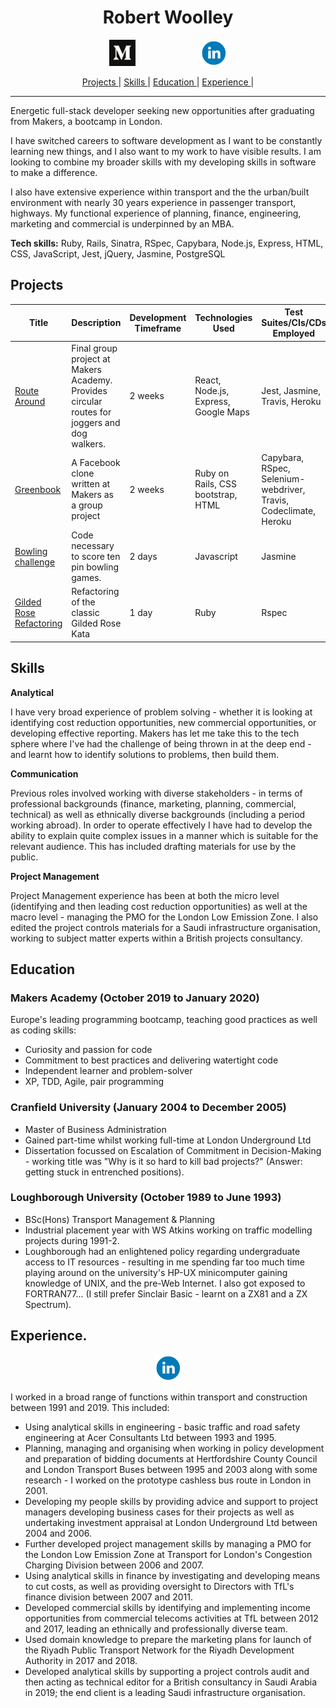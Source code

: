 <h1 align="center">Robert Woolley</h1>
<p align="center">
<a href="https://medium.com/@robertwoolley99">
<img src="./images/Medium-App-Icon-2017.png" alt="medium" hspace="50" height="42" width="42"></a>
<a href="https://www.linkedin.com/in/robertwoolley/">
<img src="./images/linkedin_circle_color-512.png" alt="linkedin" hspace="50" height="42" width="42"></a></p>

<div align="center">

[Projects ](#projects) |
[Skills ](#skills) |
[Education ](#education) |
[Experience ](#experience) |

</div>

---------

Energetic full-stack developer seeking new opportunities after graduating from Makers, a bootcamp in London.

I have switched careers to software development as I want to be constantly learning new things, and I also want to my work to have visible results.  I am looking to combine my broader skills with my developing skills in software to make a difference.

I also have extensive experience within transport and the the urban/built environment with nearly 30 years experience in passenger transport, highways.  My functional experience of planning, finance, engineering, marketing and commercial is underpinned by an MBA.

<b>Tech skills:</b> Ruby, Rails, Sinatra, RSpec, Capybara, Node.js, Express, HTML, CSS, JavaScript, Jest, jQuery, Jasmine, PostgreSQL

## <a name="Projects"></a>Projects
| Title | Description | Development Timeframe | Technologies Used | Test Suites/CIs/CDs Employed |
|--|--|--|--|--|
|<a href="https://github.com/Fantastic-Makers-Group-2-final-Project/Route_Around">Route Around</a> | Final group project at Makers Academy. Provides circular routes for joggers and dog walkers. | 2 weeks | React, Node.js, Express, Google Maps |Jest, Jasmine, Travis,  Heroku |
|<a href="https://github.com/robertwoolley99/acebook-greenbook">Greenbook</a> | A Facebook clone written at Makers as a group project | 2 weeks | Ruby on Rails, CSS bootstrap, HTML | Capybara, RSpec, Selenium-webdriver, Travis, Codeclimate, Heroku |
  |<a href="https://github.com/robertwoolley99/bowling-challenge">Bowling challenge</a> | Code necessary to score ten pin bowling games. | 2 days | Javascript | Jasmine |
  | <a href="https://github.com/robertwoolley99/GildedRoseKata">Gilded Rose Refactoring</a> | Refactoring of the classic Gilded Rose Kata | 1 day | Ruby  | Rspec |
## <a name="Skills"></a>Skills
<b>Analytical</b>

I have very broad experience of problem solving - whether it is looking at identifying cost reduction opportunities, new commercial opportunities, or developing effective reporting.  Makers has let me take this to the tech sphere where I've had the challenge of being thrown in at the deep end - and learnt how to identify solutions to problems, then build them.

<b>Communication</b>

Previous roles involved working with diverse stakeholders - in terms of professional backgrounds (finance, marketing, planning, commercial, technical) as well as ethnically diverse backgrounds (including a period working abroad).  In order to operate effectively I have had to develop the ability to explain quite complex issues in a manner which is suitable for the relevant audience.  This has included drafting materials for use by the public.

<b>Project Management</b>

Project Management experience has been at both the micro level (identifying and then leading cost reduction opportunities) as well at the macro  level - managing the PMO for the London Low Emission Zone.  I also edited the project controls materials for a Saudi infrastructure organisation, working to subject matter experts within a British projects consultancy.

## <a name="Education"></a>Education
### Makers Academy (October 2019 to January 2020)
Europe's leading programming bootcamp, teaching good practices as well as coding skills:
* Curiosity and passion for code
* Commitment to best practices and delivering watertight code
* Independent learner and problem-solver
* XP, TDD, Agile, pair programming

### Cranfield University (January 2004 to December 2005)
* Master of Business Administration
* Gained part-time whilst working full-time at London Underground Ltd
* Dissertation focussed on Escalation of Commitment in Decision-Making - working title was "Why is it so hard to kill bad projects?" (Answer: getting stuck in entrenched positions).

### Loughborough University (October 1989 to June 1993)
* BSc(Hons) Transport Management & Planning
* Industrial placement year with WS Atkins working on traffic modelling projects during 1991-2.
* Loughborough had an enlightened policy regarding undergraduate access to IT resources - resulting in me spending far too much time playing around on the university's HP-UX minicomputer gaining knowledge of UNIX, and the pre-Web Internet.  I also got exposed to FORTRAN77... (I still prefer Sinclair Basic - learnt on a ZX81 and a ZX Spectrum).

## <a name="Experience"></a> Experience.
<p align="center">
<a href="https://www.linkedin.com/in/robertwoolley/">
<img src="./images/linkedin_circle_color-512.png" alt="linkedin" hspace="50" height="42" width="42"></a></p>
I worked in a broad range of functions within transport and construction between 1991 and 2019.  This included:  

* Using analytical skills in engineering - basic traffic and road safety engineering at Acer Consultants Ltd between 1993 and 1995.   
* Planning, managing and organising when working in policy development and preparation of bidding documents at Hertfordshire County Council and London Transport Buses between 1995 and 2003 along with some research - I worked on the prototype cashless bus route in London in 2001.  
* Developing my people skills by providing advice and support to project managers developing business cases for their projects as well as undertaking investment appraisal at London Underground Ltd between 2004 and 2006.   
* Further developed project management skills by managing a PMO for the London Low Emission Zone at Transport for London's Congestion Charging Division between 2006 and 2007.   
* Using analytical skills in finance by investigating and developing means to cut costs, as well as providing oversight to Directors with TfL's finance division between 2007 and 2011.   
* Developed commercial skills by identifying and implementing income opportunities from commercial telecoms activities at TfL between 2012 and 2017, leading an ethnically and professionally diverse team.
* Used domain knowledge to prepare the marketing plans for launch of the Riyadh Public Transport Network for the Riyadh Development Authority in 2017 and 2018.   
* Developed analytical skills by supporting a project controls audit and then acting as technical editor for a British consultancy in Saudi Arabia in 2019; the end client is a leading Saudi infrastructure organisation.
